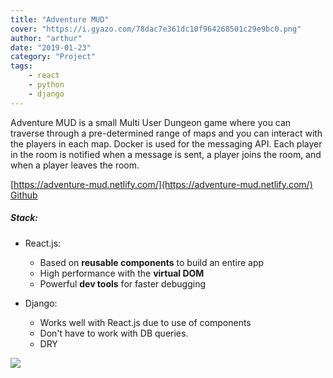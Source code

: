 ```yaml
---
title: "Adventure MUD"
cover: "https://i.gyazo.com/78dac7e361dc10f964268501c29e9bc0.png"
author: "arthur"
date: "2019-01-23"
category: "Project"
tags:
    - react
    - python
    - django
---
```



Adventure MUD is a small Multi User Dungeon game where you can traverse through a pre-determined range of maps and you can interact with the players
in each map. Docker is used for the messaging API. Each player in the room is notified when a message is sent, a player joins the room, and when a player leaves the room.

[https://adventure-mud.netlify.com/](https://adventure-mud.netlify.com/)
[Github](https://github.com/rushman7/Adventure-MUD)

##### Stack:
- React.js:
    - Based on **reusable components** to build an entire app
    - High performance with the **virtual DOM**
    - Powerful **dev tools** for faster debugging
  
- Django:
    - Works well with React.js due to use of components
    - Don't have to work with DB queries.
    - DRY
    
<img src="https://media.giphy.com/media/1jl170RHV5f8fGeWES/giphy.gif"/>